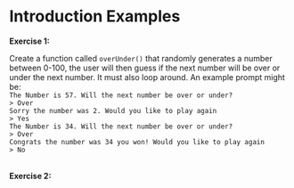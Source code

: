 # Introduction Examples
**Exercise 1:**

Create a function called `overUnder()` that randomly generates a number between 0-100, the user will then guess if the next number will be over or under the next number.  It must also loop around. An example prompt might be:<br />
`The Number is 57. Will the next number be over or under?`<br />
`> Over`<br />
`Sorry the number was 2. Would you like to play again`<br />
`> Yes`<br />
`The Number is 34. Will the next number be over or under?`<br />
`> Over`<br />
`Congrats the number was 34 you won! Would you like to play again`<br />
`> No`<br /><br />

**Exercise 2:**
